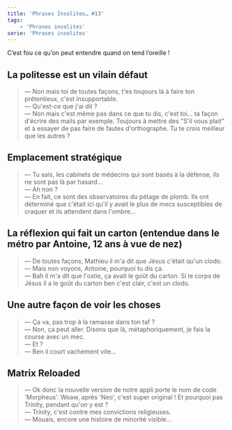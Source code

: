 ```yaml
---
title: 'Phrases Insolites… #13'
tags:
    - 'Phrases insolites'
serie: 'Phrases insolites'
---
```


C’est fou ce qu’on peut entendre quand on tend l’oreille !

<!-- more -->

## La politesse est un vilain défaut

> — Non mais toi de toutes façons, t'es toujours là à faire ton prétentieux,
> c'est insupportable.  
> — Qu'est-ce que j'ai dit ?  
> — Non mais c'est même pas dans ce que tu dis, c'est toi… ta façon d'écrire des
> mails par exemple. Toujours à mettre des "S'il vous plait" et à essayer de pas
> faire de fautes d'orthographe. Tu te crois meilleur que les autres ?

## Emplacement stratégique

> — Tu sais, les cabinets de médecins qui sont basés à la défense, ils ne sont
> pas là par hasard…  
> — Ah non ?  
> — En fait, ce sont des observatoires du pétage de plomb. Ils ont déterminé que
> c'était ici qu'il y avait le plus de mecs susceptibles de craquer et ils
> attendent dans l'ombre…

## La réflexion qui fait un carton (entendue dans le métro par Antoine, 12 ans à vue de nez)

> — De toutes façons, Mathieu il m'a dit que Jésus c'était qu'un clodo.  
> — Mais non voyons, Antoine, pourquoi tu dis ça.  
> — Bah il m'a dit que l'ostie, ça avait le goût du carton. Si le corps de Jésus
> il a le goût du carton ben c'est clair, c'est un clodo.

## Une autre façon de voir les choses

> — Ça va, pas trop à la ramasse dans ton taf ?  
> — Non, ça peut aller. Disons que là, métaphoriquement, je fais la course avec
> un mec.  
> — Et ?  
> — Ben il court vachement vite…

## Matrix Reloaded

> — Ok donc la nouvelle version de notre appli porte le nom de code 'Morpheus'.
> Woaw, après 'Neo', c'est super original ! Et pourquoi pas Trinity, pendant
> qu'on y est ?  
> — Trinity, c'est contre mes convictions religieuses.  
> — Mouais, encore une histoire de minorité visible…
